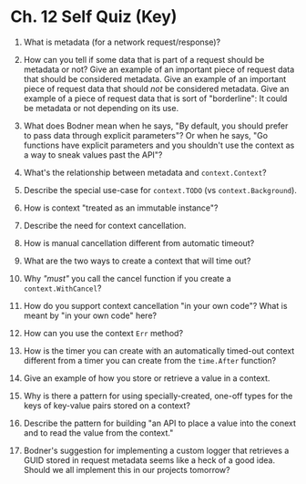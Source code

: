 # Ch. 12 Self Quiz (Key)

1. What is metadata (for a network request/response)?

2. How can you tell if some data that is part of a request should be metadata or not? Give an example of an important piece of request data that should be considered metadata. Give an example of an important piece of request data that should *not* be considered metadata. Give an example of a piece of request data that is sort of "borderline": It could be metadata or not depending on its use.

3. What does Bodner mean when he says, "By default, you should prefer to pass data through explicit parameters"? Or when he says, "Go functions have explicit parameters and you shouldn't use the context as a way to sneak values past the API"?

4. What's the relationship between metadata and `context.Context`?

5. Describe the special use-case for `context.TODO` (vs `context.Background`).

6. How is context "treated as an immutable instance"?

7. Describe the need for context cancellation.

8. How is manual cancellation different from automatic timeout?

9. What are the two ways to create a context that will time out?

10. Why *"must"* you call the cancel function if you create a `context.WithCancel`?

11. How do you support context cancellation "in your own code"? What is meant by "in your own code" here?

12. How can you use the context `Err` method?

13. How is the timer you can create with an automatically timed-out context different from a timer you can create from the  `time.After` function?

14. Give an example of how you store or retrieve a value in a context.

15. Why is there a pattern for using specially-created, one-off types for the keys of key-value pairs stored on a context?

16. Describe the pattern for building "an API to place a value into the conext and to read the value from the context."

17. Bodner's suggestion for implementing a custom logger that retrieves a GUID stored in request metadata seems like a heck of a good idea. Should we all implement this in our projects tomorrow?
